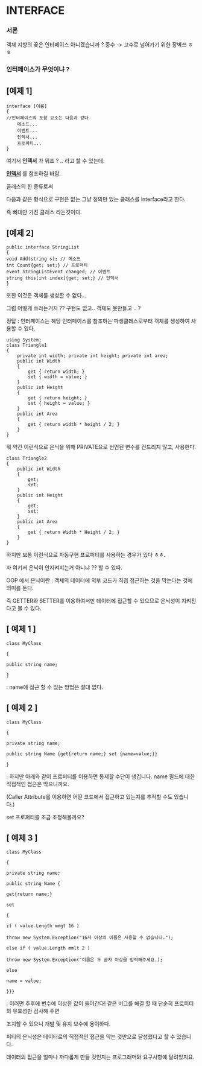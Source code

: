# INTERFACE

### 서론
객체 지향의 꽃은 인터페이스 아니겠습니까 ?
중수 -> 고수로 넘어가기 위한 장벽쓰 ㅎㅎ

### 인터페이스가 무엇이냐 ? 

## [예제 1] ##
~~~
interface [이름]
{
//인터페이스의 포함 요소는 다음과 같다
    메소드...
    이벤트...
    인덱서...
    프로퍼티...
}
~~~
여기서 **인덱서** 가 뭐죠 ? .. 라고 할 수 있는데.

**[인덱서](./indexer)** 를 참조하길 바람.

클래스의 한 종류로써

다음과 같은 형식으로 구현은 없는 그냥 정의만 있는 클래스를 interface라고 한다.

즉 뼈대만 가진 클래스 라는것이다.

## [예제 2] ##
~~~
public interface StringList
{
void Add(string s); // 메소드
int Count{get; set;} // 프로퍼티
event StringListEvent changed; // 이벤트
string this[int index]{get; set;} // 인덱서
}
~~~

또한 이것은 객체를 생성할 수 없다... 

그럼 어떻게 쓰라는거지 ?? 구현도 없고.. 객체도 못만들고 .. ?

정답 : 인터페이스는 해당 인터페이스를 참조하는 파생클래스로부터 객체를 생성하여 사용할 수 있다.



~~~
using System;
class Triangle1
{
    private int width; private int height; private int area;
    public int Width
    {
        get { return width; }
        set { width = value; }
    }
    public int Height
    {
        get { return height; }
        set { height = value; }
    }
    public int Area
    {
        get { return width * height / 2; }
    }
}
~~~

뭐 약간 이런식으로 은닉을 위해 PRIVATE으로 선언된 변수를 건드리지 않고, 사용한다.
~~~
class Triangle2
{
    public int Width
    {
        get;
        set;
    }
    public int Height
    {
        get;
        set;
    }
    public int Area
    {
        get { return Width * Height / 2; }
    }
}
~~~
하지만 보통 이런식으로 자동구현 프로퍼티를 사용하는 경우가 있다 ㅎㅎ.

자 여기서 은닉이 안지켜지는거 아니냐 ?? 할 수 있따.

OOP 에서 은닉이란 : 객체의 데이터에 외부 코드가 직접 접근하는 것을 막는다는 것에 의미를 둔다.

즉 GETTER와 SETTER를 이용하여서만 데이터에 접근할 수 있으므로 은닉성이 지켜진다고 볼 수 있다.


## [ 예제 1 ] ##
~~~
class MyClass

{

public string name; 

}
~~~
: name에 접근 할 수 있는 방법은 절대 없다.


## [ 예제 2 ] ##
~~~
class MyClass

{

private string name; 

public string Name {get{return name;} set {name=value;}}

}
~~~

: 하지만 아래와 같이 프로퍼티를 이용하면 통제할 수단이 생깁니다. name 필드에 대한 직접적인 접근은 막으니까요.

(Caller Attribute를 이용하면 어떤 코드에서 접근하고 있는지를 추적할 수도 있습니다.)



set 프로퍼티를 조금 조정해볼까요?


## [ 예제 3 ] ##
~~~
class MyClass

{

private string name; 

public string Name {

get{return name;} 

set 

{

if ( value.Length mmgt 16 )

throw new System.Exception("16자 이상의 이름은 사용할 수 없습니다.");

else if ( value.Length mmlt 2 )

throw new System.Exception("이름은 두 글자 이상을 입력해주세요.);

else

name = value;

}}}
~~~

: 이러면 추후에 변수에 이상한 값이 들어간다! 같은 버그를 해결 할 때 단순히 프로퍼티의 유효성만 검사해 주면 

조치할 수 있으니 개발 및 유지 보수에 용이하다.

퍼티의 은닉성은 데이터로의 직접적인 접근을 막는 것만으로 달성했다고 할 수 있습니다. 

데이터의 접근을 얼마나 까다롭게 만들 것인지는 프로그래머와 요구사항에 달려있지요.

